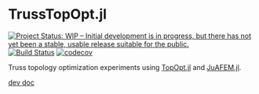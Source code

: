 # TrussTopOpt.jl

[![Project Status: WIP – Initial development is in progress, but there has not yet been a stable, usable release suitable for the public.](https://www.repostatus.org/badges/latest/wip.svg)](https://www.repostatus.org/#wip)
[![Build Status](https://travis-ci.org/yijiangh/TrussTopOpt.jl.svg?branch=master)](https://travis-ci.org/yijiangh/TrussTopOpt.jl)
[![codecov](https://codecov.io/gh/yijiangh/TrussTopOpt.jl/branch/master/graph/badge.svg)](https://codecov.io/gh/yijiangh/TrussTopOpt.jl)
<!-- [![Documentation](https://img.shields.io/badge/doc-latest-blue.svg)](https://yijiangh.github.io/TopOpt.jl/dev) -->

Truss topology optimization experiments using [TopOpt.jl](https://github.com/mohamed82008/TopOpt.jl) and [JuAFEM.jl](https://github.com/KristofferC/JuAFEM.jl).

[dev doc](https://docs.google.com/document/d/1SbHCct2B0aTH4drSAJX5HGYlxkyCiAznsFe5GMzzCyw/edit?usp=sharing)
